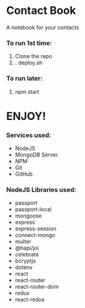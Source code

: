 # Contact Book
A notebook for your contacts

### To run 1st time:
 1. Clone the repo
 2. . deploy.sh

### To run later:
 1. npm start

# ENJOY!

### Services used:
 - NodeJS
 - MongoDB Server
 - NPM
 - Git
 - GitHub

### NodeJS Libraries used:
 - passport
 - passport-local
 - mongoose
 - express
 - express-session
 - connect-mongo
 - multer
 - @hapi/joi
 - celebrate
 - bcryptjs
 - dotenv
 - react
 - react-router
 - react-router-dom
 - redux
 - react-redux
